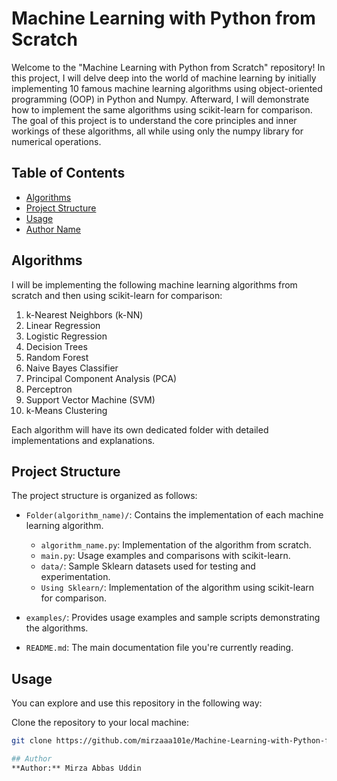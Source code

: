 # Machine Learning with Python from Scratch

Welcome to the "Machine Learning with Python from Scratch" repository! In this project, I will delve deep into the world of machine learning by initially implementing 10 famous machine learning algorithms using object-oriented programming (OOP) in Python and Numpy. Afterward, I will demonstrate how to implement the same algorithms using scikit-learn for comparison. The goal of this project is to understand the core principles and inner workings of these algorithms, all while using only the numpy library for numerical operations.

## Table of Contents

- [Algorithms](#algorithms)
- [Project Structure](#project-structure)
- [Usage](#usage)
- [Author Name](#author)

## Algorithms

I will be implementing the following machine learning algorithms from scratch and then using scikit-learn for comparison:

1. k-Nearest Neighbors (k-NN)
2. Linear Regression
3. Logistic Regression
4. Decision Trees
5. Random Forest
6. Naive Bayes Classifier
7. Principal Component Analysis (PCA)
8. Perceptron
9. Support Vector Machine (SVM)
10. k-Means Clustering

Each algorithm will have its own dedicated folder with detailed implementations and explanations.

## Project Structure

The project structure is organized as follows:

- `Folder(algorithm_name)/`: Contains the implementation of each machine learning algorithm.
   - `algorithm_name.py`: Implementation of the algorithm from scratch.
   - `main.py`: Usage examples and comparisons with scikit-learn.
   - `data/`: Sample Sklearn datasets used for testing and experimentation.
   - `Using Sklearn/`: Implementation of the algorithm using scikit-learn for comparison.

- `examples/`: Provides usage examples and sample scripts demonstrating the algorithms.

- `README.md`: The main documentation file you're currently reading.

## Usage

You can explore and use this repository in the following way:

Clone the repository to your local machine:

   ```bash
   git clone https://github.com/mirzaaa101e/Machine-Learning-with-Python-from-Scratch.git

## Author
**Author:** Mirza Abbas Uddin
